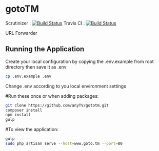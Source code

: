 gotoTM
====
Scrutinizer : [![Build Status](https://scrutinizer-ci.com/g/anyTV/gototm/badges/build.png?b=master)](https://scrutinizer-ci.com/g/anyTV/gototm/build-status/master)
Travis CI : [![Build Status](https://travis-ci.org/anyTV/gototm.svg?branch=master)](https://travis-ci.org/anyTV/gototm)

URL Forwarder

Running the Application
------------------

Create your local configuration by copying the .env.example from root directory then save it as .env

```sh
cp .env.example .env
```

Change .env according to you local environment settings

#Run these once or when adding packages:

```sh
git clone https://github.com/anyTV/gototm.git
composer install
npm install
gulp
```

#To view the application:

```sh
gulp
sudo php artisan serve --host=www.goto.tm --port=80
```

